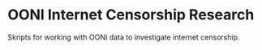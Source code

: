 # OONI Internet Censorship Research
 Skripts for working with OONI data to investigate internet censorship.
